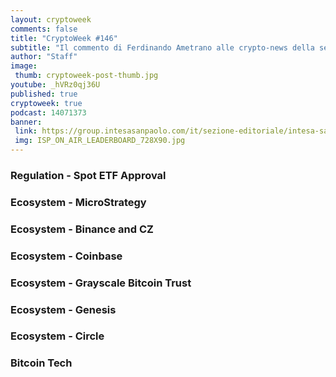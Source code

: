 ```yaml
---
layout: cryptoweek
comments: false
title: "CryptoWeek #146"
subtitle: "Il commento di Ferdinando Ametrano alle crypto-news della settimana."
author: "Staff"
image:
 thumb: cryptoweek-post-thumb.jpg
youtube: _hVRz0qj36U
published: true
cryptoweek: true
podcast: 14071373
banner:
 link: https://group.intesasanpaolo.com/it/sezione-editoriale/intesa-sanpaolo-on-air?utm_campaign=GoldInstitute&utm_source=GoldInstitute&utm_medium=Banner_CPM&utm_content=DisplayAwareness&utm_term=GoldInstitute_Banner_CPM_GoldInstitute_
 img: ISP_ON_AIR_LEADERBOARD_728X90.jpg
---
```



### Regulation - Spot ETF Approval

### Ecosystem - MicroStrategy

### Ecosystem - Binance and CZ

### Ecosystem - Coinbase

### Ecosystem - Grayscale Bitcoin Trust

### Ecosystem - Genesis

### Ecosystem - Circle

### Bitcoin Tech
